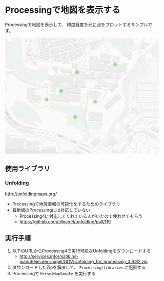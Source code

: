 # Processingで地図を表示する

Processingで地図を表示して、
緯度経度を元に点をプロットするサンプルです。

![map](./map.png)

## 使用ライブラリ

### Unfolding

http://unfoldingmaps.org/

- Processingで地理情報の可視化をするためのライブラリ
- 最新版のProcessingには対応していない
    - Processing4に対応してくれている人がいたので使わせてもらう
    - https://github.com/tillnagel/unfolding/pull/119

## 実行手順

1. 以下のURLからProcessing4で実行可能なUnfoldingをダウンロードする
    - http://services.informatik.hs-mannheim.de/~nagel/GDV/Unfolding_for_processing_0.9.92.zip
2. ダウンロードしたZipを解凍して、 `Processing/libraries` に配置する
3. Processingで `MeiseiMapSample` を実行する
